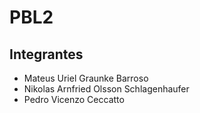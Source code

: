 # PBL2
## Integrantes
- Mateus Uriel Graunke Barroso
- Nikolas Arnfried Olsson Schlagenhaufer
- Pedro Vicenzo Ceccatto
